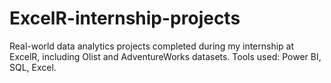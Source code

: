 # ExcelR-internship-projects
Real-world data analytics projects completed during my internship at ExcelR, including Olist and AdventureWorks datasets. Tools used: Power BI, SQL, Excel.

